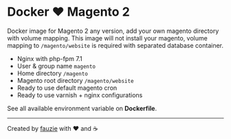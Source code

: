 Docker :heart: Magento 2
========================

Docker image for Magento 2 any version, add your own magento directory with volume mapping. This image will not install your magento, volume mapping to `/magento/website` is required with separated database container.

- Nginx with php-fpm 7.1
- User & group name `magento`
- Home directory `/magento`
- Magento root directory `/magento/website`
- Ready to use default magento cron
- Ready to use varnish + nginx configurations

See all available environment variable on **Dockerfile**.

---

Created by [fauzie](https://github.com/fauzie) with :heart: and :coffee:
